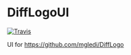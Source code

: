 # DiffLogoUI

[![Travis](https://img.shields.io/travis/mgledi/DiffLogoUI.svg?style=flat-square)](https://travis-ci.org/mgledi/DiffLogoUI/builds)

UI for https://github.com/mgledi/DiffLogo
